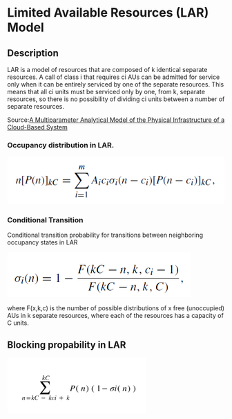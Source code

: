 # Limited Available Resources (LAR) Model

## Description

LAR is a model of resources that are composed of k identical
separate resources. A call of class i that requires ci AUs can
be admitted for service only when it can be entirely serviced
by one of the separate resources. This means that all ci units
must be serviced only by one, from k, separate resources,
so there is no possibility of dividing ci units between a number
of separate resources.

Source:<a href="[https://ieeexplore.ieee.org/document/9483923)" target="_blank">A Multiparameter Analytical Model of the Physical Infrastructure of a Cloud-Based System<a>

### Occupancy distribution in LAR.

![Occupancy distribution](../../../../images/occupancy-distribution-lar.png)

### Conditional Transition

Conditional transition probability
for transitions between neighboring occupancy states
in LAR

![Conditional Transition](../../../../images/conditional-transition.png)

where F(x,k,c) is the number of possible distributions
of x free (unoccupied) AUs in k separate resources,
where each of the resources has a capacity of C units.



## Blocking propability in LAR

![Roberts Formula](../../../../images/blocking-propability-lar.png)
